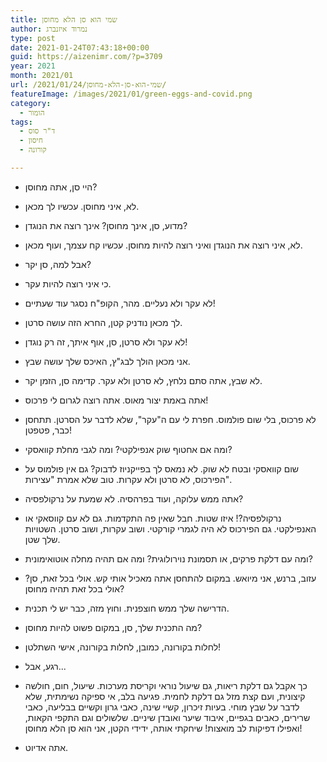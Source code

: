 ```yaml
---
title: שמי הוא סן הלא מחוסן
author: נמרוד איזנברג
type: post
date: 2021-01-24T07:43:18+00:00
guid: https://aizenimr.com/?p=3709
year: 2021
month: 2021/01
url: /2021/01/24/שמי-הוא-סן-הלא-מחוסן/
featureImage: /images/2021/01/green-eggs-and-covid.png
category:
  - הומור
tags:
  - ד"ר סוס
  - חיסון
  - קורונה

---
```

- היי סן, אתה מחוסן?

- לא, איני מחוסן. עכשיו לך מכאן.

- מדוע, סן, אינך מחוסן? אינך רוצה את הנוגדן?

- לא, איני רוצה את הנוגדן ואיני רוצה להיות מחוסן. עכשיו קח עצמך, ועוף מכאן.

- אבל למה, סן יקר?

- כי איני רוצה להיות עקר.

- לא עקר ולא נעליים. מהר, הקופ"ח נסגר עוד שעתיים!

- לך מכאן נודניק קטן, החרא הזה עושה סרטן.

- לא עקר ולא סרטן, סן, אוף איתך, זה רק נוגדן!

- אני מכאן הולך לבג"ץ, האיכס שלך עושה שבץ.

- לא שבץ, אתה סתם נלחץ, לא סרטן ולא עקר. קדימה סן, הזמן יקר.

- אתה באמת יצור מאוס. אתה רוצה לגרום לי פרכוס!

- לא פרכוס, בלי שום פולמוס. חפרת לי עם ה"עקר", שלא לדבר על הסרטן. תתחסן כבר, פטפטן!

- ומה אם אחטוף שוק אנפילקטי? ומה לגבי מחלת קוואסקי?

- שום קוואסקי ובטח לא שוק. לא נמאס לך בפייקניוז לדבוק? גם אין פולמוס על הפירכוס, לא סרטן ולא עקרות. טוב שלא אמרת "עצירות".

- אתה ממש עלוקה, ועוד בפרהסיה. לא שמעת על נרקולפסיה?

- נרקולפסיה?! איזו שטות. חבל שאין פה התקדמות. גם לא עם קווסאקי או האנפילקטי. גם הפירכוס לא היה לגמרי קורקטי. ושוב עקרות, ושוב סרטן. השטויות שלך שטן.

- ומה עם דלקת פרקים, או תסמונת נוירולוגית? ומה אם תהיה מחלה אוטואימונית?

- עזוב, ברנש, אני מיואש. במקום להתחסן אתה מאכיל אותי קש. אולי בכל זאת, סן? אולי בכל זאת תהיה מחוסן?

- הדרישה שלך ממש חוצפנית. וחוץ מזה, כבר יש לי תכנית.

- מה התכנית שלך, סן, במקום פשוט להיות מחוסן?

- לחלות בקורונה, כמובן, לחלות בקורונה, אישי השתלטן!

- רגע, אבל...

- כך אקבל גם דלקת ריאות, גם שיעול נוראי וקריסת מערכות. שיעול, חום, חולשה קיצונית, ועם קצת מזל גם דלקת לחמית. פגיעה בלב, אי ספיקה נשימתית, שלא לדבר על שבץ מוחי. בעיות זיכרון, קשיי שינה, כאבי גרון וקשיים בבליעה, כאבי שרירים, כאבים בגפיים, איבוד שיער ואובדן שיניים. שלשולים וגם התקפי הקאות, ואפילו דפיקות לב מואצות! שיחקתי אותה, ידידי הקטן, אני הוא סן הלא מחוסן!

- אתה אדיוט.